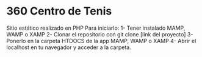 # 360 Centro de Tenis
Sitio estático realizado en PHP
Para iniciarlo: 
1- Tener instalado MAMP, WAMP o XAMP
2- Clonar el repositorio con git clone [link del proyecto]
3- Ponerlo en la carpeta HTDOCS de la app MAMP, WAMP o XAMP
4- Abrir el localhost en tu navegador y acceder a la carpeta.
